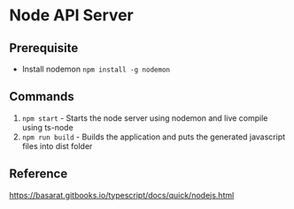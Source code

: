 # Node API Server

## Prerequisite
- Install nodemon `npm install -g nodemon`

## Commands
1. `npm start` - Starts the node server using nodemon and live compile using ts-node
2. `npm run build` - Builds the application and puts the generated javascript files into dist folder

## Reference
https://basarat.gitbooks.io/typescript/docs/quick/nodejs.html